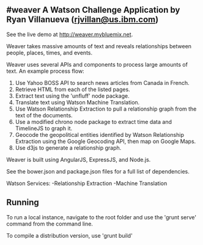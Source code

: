 #weaver
A Watson Challenge Application
by Ryan Villanueva (rjvillan@us.ibm.com)
--------------------------

See the live demo at http://weaver.mybluemix.net.

Weaver takes massive amounts of text and reveals relationships between people, places, times, and events.

Weaver uses several APIs and components to process large amounts of text. An example process flow:

1. Use Yahoo BOSS API to search news articles from Canada in French.
2. Retrieve HTML from each of the listed pages.
3. Extract text using the 'unfluff' node package.
4. Translate text using Watson Machine Translation.
5. Use Watson Relationship Extraction to pull a relationship graph from the text of the documents.
6. Use a modified chrono node package to extract time data and TimelineJS to graph it.
7. Geocode the geopolitical entities identified by Watson Relationship Extraction using the Google Geocoding API, then map on Google Maps.
8. Use d3js to generate a relationship graph.

Weaver is built using AngularJS, ExpressJS, and Node.js.

See the bower.json and package.json files for a full list of dependencies.

Watson Services:
-Relationship Extraction
-Machine Translation

Running
--------------------------

To run a local instance, navigate to the root folder and use the 'grunt serve' command from the command line.

To compile a distribution version, use 'grunt build'
